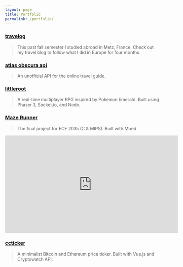 ```yaml
---
layout: page
title: Portfolio
permalink: /portfolio/
---
```


### [travelog](https://csshen.github.io/travelog/)
> This past fall semester I studied abroad in Metz, France.
> Check out my travel blog to follow what I did in Europe
> for four months.


### [atlas obscura api](https://atlas-obscura-api.herokuapp.com/)
> An unofficial API for the online travel guide.


### [littleroot](https://github.com/csshen/littleroot)
> A real-time multiplayer RPG inspired by Pokemon Emerald.
> Built using Phaser 3, Socket.io, and Node.


### [Maze Runner](https://www.youtube.com/watch?v=src6Vlo8ayc)
> The final project for ECE 2035 (C & MIPS).
> Built with Mbed.

<iframe width="560" height="315" src="https://www.youtube.com/embed/src6Vlo8ayc" frameborder="0" allowfullscreen></iframe>


### [ccticker](https://csshen.github.io/ccticker/)
> A minimalist Bitcoin and Ethereum price ticker.
> Built with Vue.js and Cryptowatch API.

